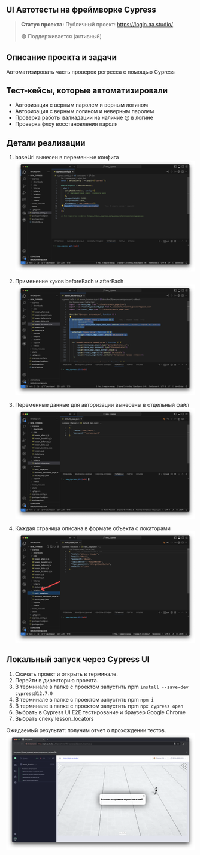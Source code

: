 <h2>UI Автотесты на фреймворке Cypress</h2>

> **Статус проекта:**
> Публичный проект: https://login.qa.studio/
> 
> 🟢 Поддерживается (активный) 

## Описание проекта и задачи
Автоматизировать часть проверок регресса с помощью Cypress

## Тест-кейсы, которые автоматизировали
* Авторизация с верным паролем и верным логином
* Авторизация c верным логином и неверным паролем
* Проверка работы валиадации на наличие @ в логине
* Проверка флоу восстановления пароля

## Детали реализации

1. baseUrl вынесен в переменные конфига
![image](https://raw.githubusercontent.com/RenH24/cypress.js/refs/heads/main/static/baseUrl.png)

2. Применение хуков beforeEach и afterEach
![image](https://raw.githubusercontent.com/RenH24/cypress.js/refs/heads/main/static/hooks.png)

3. Переменные данные для авторизации вынесены в отдельный файл
![image](https://raw.githubusercontent.com/RenH24/cypress.js/refs/heads/main/static/user_data.png)

4. Каждая страница описана в формате объекта с локаторами
![image](https://raw.githubusercontent.com/RenH24/cypress.js/refs/heads/main/static/locators.png)

## Локальный запуск через Cypress UI
1. Скачать проект и открыть в терминале.
2. Перейти в директорию проекта.
3. В терминале в папке с проектом запустить npm `install --save-dev cypress@12.7.0`
4. В терминале в папке с проектом запустить npm `npm i`
5. В терминале в папке с проектом запустить npm `npx cypress open`
6. Выбрать в Cypress UI E2E тестирование и браузер Google Chrome
7. Выбрать спеку lesson_locators

Ожидаемый результат: получим отчет о прохождении тестов.
![image](https://raw.githubusercontent.com/RenH24/cypress.js/refs/heads/main/static/Cypress_UI.png)
